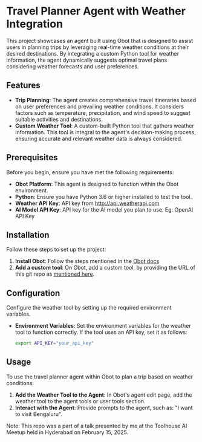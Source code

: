 # Travel Planner Agent with Weather Integration

This project showcases an agent built using Obot that is designed to assist users in planning trips by leveraging real-time weather conditions at their desired destinations. By integrating a custom Python tool for weather information, the agent dynamically suggests optimal travel plans considering weather forecasts and user preferences.

## Features

- **Trip Planning**: The agent creates comprehensive travel itineraries based on user preferences and prevailing weather conditions. It considers factors such as temperature, precipitation, and wind speed to suggest suitable activities and destinations.
- **Custom Weather Tool**: A custom-built Python tool that gathers weather information. This tool is integral to the agent's decision-making process, ensuring accurate and relevant weather data is always considered.
  

## Prerequisites

Before you begin, ensure you have met the following requirements:

-   **Obot Platform**: This agent is designed to function within the Obot environment.
-   **Python**: Ensure you have Python 3.6 or higher installed to test the tool.
-   **Weather API Key**: API key from http://api.weatherapi.com
-   **AI Model API Key**: API key for the AI model you plan to use. Eg: OpenAI API Key

## Installation

Follow these steps to set up the project:

1.  **Install Obot**: Follow the steps mentioned in the [Obot docs](https://docs.obot.ai/installation/overview)
2.  **Add a custom tool**: On Obot, add a custom tool, by providing the URL of this git repo as [mentioned here](https://docs.obot.ai/tools/first-tool#adding-the-hash-tool-to-obot-python).

## Configuration

Configure the weather tool by setting up the required environment variables.

-   **Environment Variables**: Set the environment variables for the weather tool to function correctly. If the tool uses an API key, set it as follows:

    ```bash
    export API_KEY="your_api_key"
    ```

## Usage

To use the travel planner agent within Obot to plan a trip based on weather conditions:

1.  **Add the Weather Tool to the Agent**: In Obot's agent edit page, add the weather tool to the agent tools or user tools section.
2.  **Interact with the Agent**: Provide prompts to the agent, such as: "I want to visit Bengaluru".

Note: This repo was a part of a talk presented by me at the Toolhouse AI Meetup held in Hyderabad on February 15, 2025.
